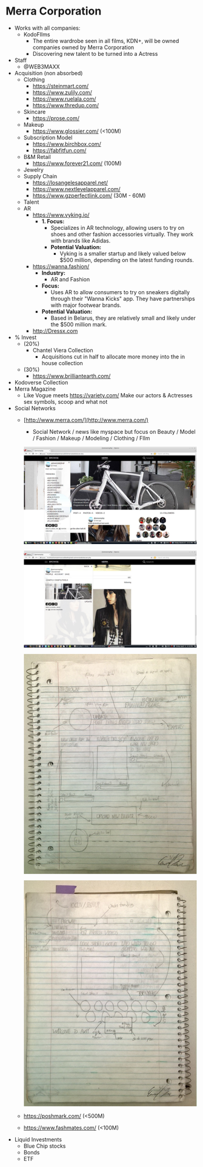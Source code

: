 # Merra Corporation

- Works with all companies:
    - KodoFIlms
        - The entire wardrobe seen in all films, KDN+, will be owned companies owned by Merra Corporation
        - Discovering new talent to be turned into a Actress
- Staff
    - @WEB3MAXX
- Acquisition  (non absorbed)
    - Clothing
        - https://steinmart.com/
        - https://www.zulily.com/
        - https://www.ruelala.com/
        - https://www.thredup.com/
    - Skincare
        - https://prose.com/
    - Makeup
        - https://www.glossier.com/ (<100M)
    - Subscription Model
        - https://www.birchbox.com/
        - https://fabfitfun.com/
    - B&M Retail
        - https://www.forever21.com/ (100M)
    - Jewelry
    - Supply Chain
        - https://losangelesapparel.net/
        - https://www.nextlevelapparel.com/
        - https://www.gzperfectlink.com/ (30M - 60M)
    - Talent
    - AR
        - https://www.vyking.io/
            - **1. Focus:**
                - Specializes in AR technology, allowing users to try on shoes and other fashion accessories virtually. They work with brands like Adidas.
                - **Potential Valuation:**
                    - Vyking is a smaller startup and likely valued below $500 million, depending on the latest funding rounds.
        - https://wanna.fashion/
            - **Industry:**
                - AR and Fashion
            - **Focus:**
                - Uses AR to allow consumers to try on sneakers digitally through their "Wanna Kicks" app. They have partnerships with major footwear brands.
            - **Potential Valuation:**
                - Based in Belarus, they are relatively small and likely under the $500 million mark.
        - http://Dressx.com
- % Invest
    - (20%)
        - Chantel Viera Collection
            - Acquisitions cut in half to allocate more money into the in house collection
    - (30%)
        - https://www.brilliantearth.com/
- Kodoverse Collection
- Merra Magazine
    - Like Vogue meets https://variety.com/ Make our actors & Actresses sex symbols, scoop and what not
- Social Networks
    - [http://www.merra.com/](http://www.merra.com/)
        - Social Network / news like myspace but focus on Beauty / Model / Fashion / Makeup / Modeling / Clothing / FIlm
        
        ![FY95N1wUUAApWys.jpeg](Merra%20Corporation%2010ee5e0bee6e802bbc79f2671aabd8dc/FY95N1wUUAApWys.jpeg)
        
        ![FY95N1oUsAAk-8V.jpeg](Merra%20Corporation%2010ee5e0bee6e802bbc79f2671aabd8dc/FY95N1oUsAAk-8V.jpeg)
        
        ![FY95N1nUsAAXLFH.jpeg](Merra%20Corporation%2010ee5e0bee6e802bbc79f2671aabd8dc/FY95N1nUsAAXLFH.jpeg)
        
        ![FY95N1qUYAEzjOB.jpeg](Merra%20Corporation%2010ee5e0bee6e802bbc79f2671aabd8dc/FY95N1qUYAEzjOB.jpeg)
        
    - https://poshmark.com/ (<500M)
    - https://www.fashmates.com/ (<100M)
- Liquid Investments
    - Blue Chip stocks
    - Bonds
    - ETF